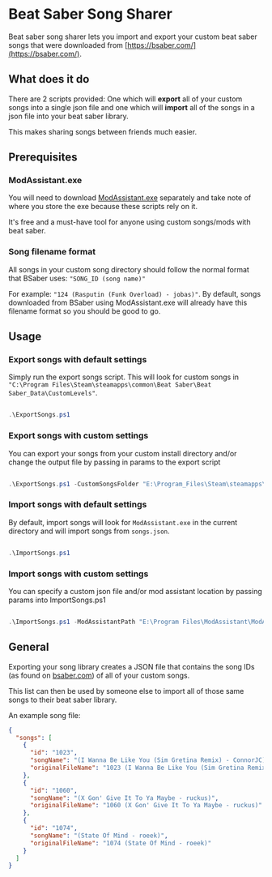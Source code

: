 # Beat Saber Song Sharer

Beat saber song sharer lets you import and export your custom beat saber songs that were downloaded from [https://bsaber.com/](https://bsaber.com/).

## What does it do

There are 2 scripts provided: One which will **export** all of your custom songs into a single json file and one which will **import** all of the songs in a json file into your beat saber library.

This makes sharing songs between friends much easier.

## Prerequisites

### ModAssistant.exe

You will need to download [ModAssistant.exe](https://github.com/Assistant/ModAssistant) separately and take note of where you store the exe because these scripts rely on it.

It's free and a must-have tool for anyone using custom songs/mods with beat saber.


### Song filename format

All songs in your custom song directory should follow the normal format that BSaber uses: `"SONG_ID (song name)"`

For example: `"124 (Rasputin (Funk Overload) - jobas)"`. By default, songs downloaded from BSaber using ModAssistant.exe will already have this filename format so you should be good to go.

## Usage

### Export songs with default settings

Simply run the export songs script. This will look for custom songs in `"C:\Program Files\Steam\steamapps\common\Beat Saber\Beat Saber_Data\CustomLevels"`.

```powershell

.\ExportSongs.ps1

```


### Export songs with custom settings

You can export your songs from your custom install directory and/or change the output file by passing in params to the export script

```powershell

.\ExportSongs.ps1 -CustomSongsFolder "E:\Program_Files\Steam\steamapps\common\Beat Saber\Beat Saber_Data\CustomLevels" -OutFilePath "songs.json"

```

### Import songs with default settings

By default, import songs will look for `ModAssistant.exe` in the current directory and will import songs from `songs.json`.

```powershell

.\ImportSongs.ps1

```

### Import songs with custom settings

You can specify a custom json file and/or mod assistant location by passing params into ImportSongs.ps1

```powershell

.\ImportSongs.ps1 -ModAssistantPath "E:\Program Files\ModAssistant\ModAssistant.exe" -SongFile "my-songs.json"

```

## General

Exporting your song library creates a JSON file that contains the song IDs (as found on [bsaber.com](https://bsaber.com/)) of all of your custom songs.


This list can then be used by someone else to import all of those same songs to their beat saber library.

An example song file:

```json
{
  "songs": [
    {
      "id": "1023",
      "songName": "(I Wanna Be Like You (Sim Gretina Remix) - ConnorJC)",
      "originalFileName": "1023 (I Wanna Be Like You (Sim Gretina Remix) - ConnorJC)"
    },
    {
      "id": "1060",
      "songName": "(X Gon' Give It To Ya Maybe - ruckus)",
      "originalFileName": "1060 (X Gon' Give It To Ya Maybe - ruckus)"
    },
    {
      "id": "1074",
      "songName": "(State Of Mind - roeek)",
      "originalFileName": "1074 (State Of Mind - roeek)"
    }
  ]
}
```
